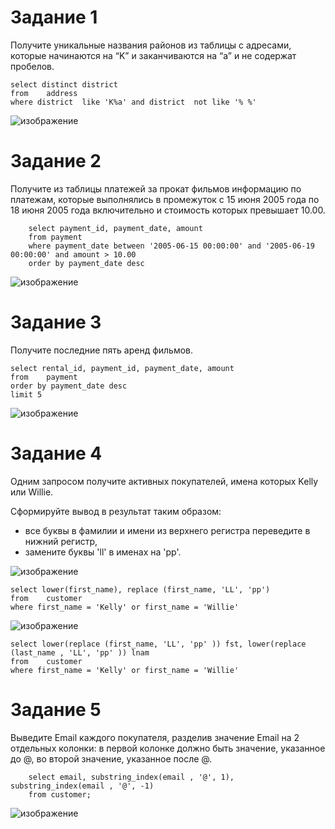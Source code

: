 # Задание 1
Получите уникальные названия районов из таблицы с адресами, которые начинаются на “K” и заканчиваются на “a” и не содержат пробелов.

    select distinct district 
    from	address 
    where district  like 'K%a' and district  not like '% %'

![изображение](https://user-images.githubusercontent.com/107613708/233988819-6f14c9a5-e762-4432-805d-1f6b9ede6160.png)

# Задание 2
Получите из таблицы платежей за прокат фильмов информацию по платежам, которые выполнялись в промежуток с 15 июня 2005 года по 18 июня 2005 года включительно и стоимость которых превышает 10.00.

        select payment_id, payment_date, amount
        from payment 
        where payment_date between '2005-06-15 00:00:00' and '2005-06-19 00:00:00' and amount > 10.00
        order by payment_date desc 
    
![изображение](https://user-images.githubusercontent.com/107613708/234187961-3285287b-df45-4f74-82a6-513e89af7592.png)



# Задание 3
Получите последние пять аренд фильмов.

    select rental_id, payment_id, payment_date, amount
    from	payment
    order by payment_date desc
    limit 5
    
![изображение](https://user-images.githubusercontent.com/107613708/233991448-72ca0408-c1f1-47a5-82bb-e2023fa5fb37.png)

# Задание 4
Одним запросом получите активных покупателей, имена которых Kelly или Willie.

Сформируйте вывод в результат таким образом:

- все буквы в фамилии и имени из верхнего регистра переведите в нижний регистр,
- замените буквы 'll' в именах на 'pp'.

![изображение](https://user-images.githubusercontent.com/107613708/233992289-27c92408-d040-4ac4-b2ba-572780686c15.png)

    select lower(first_name), replace (first_name, 'LL', 'pp')
    from	customer 
    where first_name = 'Kelly' or first_name = 'Willie'
    
![изображение](https://user-images.githubusercontent.com/107613708/234010365-440a0a91-a94c-4267-91e0-ac7de6e738e3.png)
    
    select lower(replace (first_name, 'LL', 'pp' )) fst, lower(replace (last_name , 'LL', 'pp' )) lnam
    from	customer 
    where first_name = 'Kelly' or first_name = 'Willie'
    
# Задание 5
Выведите Email каждого покупателя, разделив значение Email на 2 отдельных колонки: в первой колонке должно быть значение, указанное до @, во второй значение, указанное после @.


        select email, substring_index(email , '@', 1), substring_index(email , '@', -1)
        from customer;

![изображение](https://user-images.githubusercontent.com/107613708/234188427-73a1851a-53a9-4c8d-8ca5-ad67f16efd62.png)

